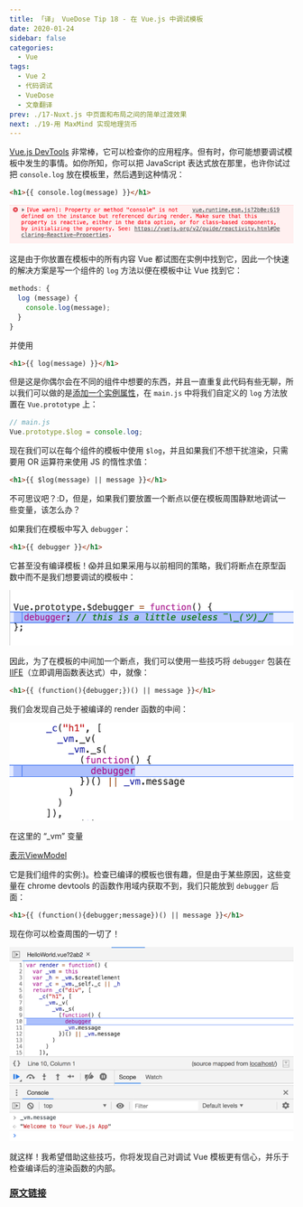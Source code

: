```yaml
---
title: 「译」 VueDose Tip 18 - 在 Vue.js 中调试模板
date: 2020-01-24
sidebar: false
categories:
  - Vue
tags:
  - Vue 2
  - 代码调试
  - VueDose
  - 文章翻译
prev: ./17-Nuxt.js 中页面和布局之间的简单过渡效果
next: ./19-用 MaxMind 实现地理货币
---
```


[Vue.js DevTools](https://chrome.google.com/webstore/detail/vuejs-devtools/nhdogjmejiglipccpnnnanhbledajbpd) 非常棒，它可以检查你的应用程序。但有时，你可能想要调试模板中发生的事情。如你所知，你可以把 JavaScript 表达式放在那里，也许你试过把 `console.log` 放在模板里，然后遇到这种情况：

```html
<h1>{{ console.log(message) }}</h1>
```

![console_in_template_warn](./images/console_in_template_warn.png)

这是由于你放置在模板中的所有内容 Vue 都试图在实例中找到它，因此一个快速的解决方案是写一个组件的 `log` 方法以便在模板中让 Vue 找到它：

```js
methods: {
  log (message) {
    console.log(message);
  }
}
```

并使用

```html
<h1>{{ log(message) }}</h1>
```

但是这是你偶尔会在不同的组件中想要的东西，并且一直重复此代码有些无聊，所以我们可以做的是[添加一个实例属性](https://vuejs.org/v2/cookbook/adding-instance-properties.html)，在 `main.js` 中将我们自定义的 `log` 方法放置在 `Vue.prototype` 上：

```js
// main.js
Vue.prototype.$log = console.log;
```

现在我们可以在每个组件的模板中使用 `$log`，并且如果我们不想干扰渲染，只需要用 OR 运算符来使用 JS 的惰性求值：

```html
<h1>{{ $log(message) || message }}</h1>
```

不可思议吧？:D，但是，如果我们要放置一个断点以便在模板周围静默地调试一些变量，该怎么办？

如果我们在模板中写入 `debugger`：

```html
<h1>{{ debugger }}</h1>
```

它甚至没有编译模板！😱并且如果采用与以前相同的策略，我们将断点在原型函数中而不是我们想要调试的模板中：

![debugger_in_vue_prototype](./images/debugger_in_vue_prototype.png)

因此，为了在模板的中间加一个断点，我们可以使用一些技巧将 `debugger` 包装在 [IIFE](https://developer.mozilla.org/en-US/docs/Glossary/IIFE)（立即调用函数表达式）中，就像：

```html
<h1>{{ (function(){debugger;})() || message }}</h1>
```

我们会发现自己处于被编译的 render 函数的中间：

![debugger_in_render_function](./images/debugger_in_render_function.png)

在这里的 “_vm” 变量

[表示ViewModel](https://vuejs.org/v2/guide/instance.html)

它是我们组件的实例:)。检查已编译的模板也很有趣，但是由于某些原因，这些变量在 chrome devtools 的函数作用域内获取不到，我们只能放到 `debugger` 后面：

```html
<h1>{{ (function(){debugger;message})() || message }}</h1>
```

现在你可以检查周围的一切了！

![inspect_in_render_function](./images/inspect_in_render_function.png)

就这样！我希望借助这些技巧，你将发现自己对调试 Vue 模板更有信心，并乐于检查编译后的渲染函数的内部。

### [原文链接](https://vuedose.tips/tips/debugging-templates-in-vue-js)
